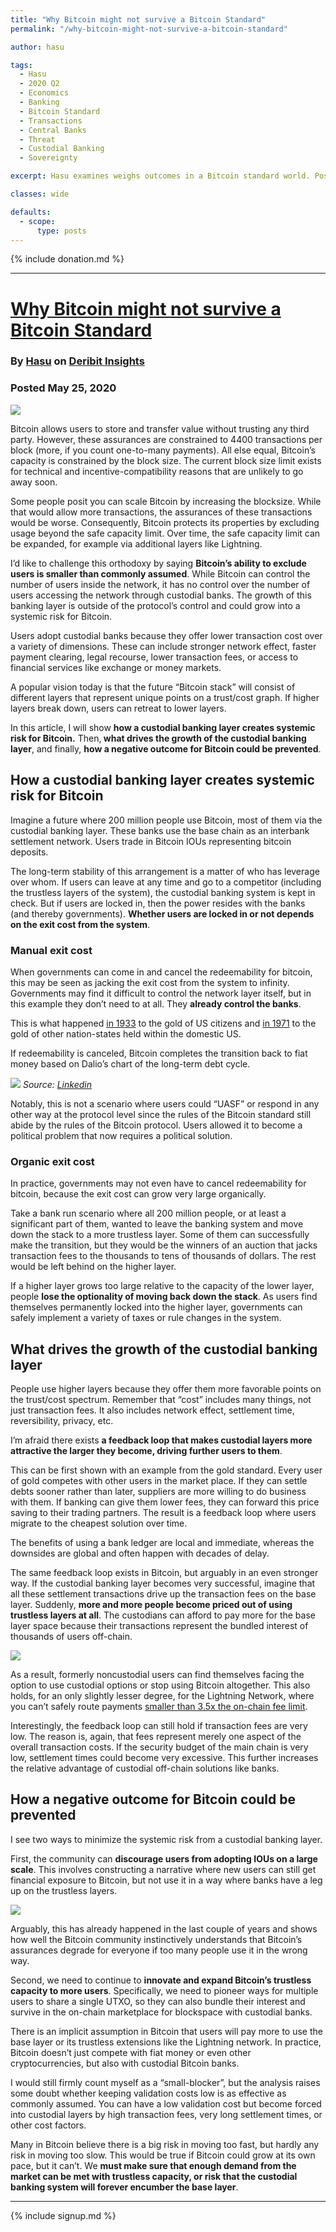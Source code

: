 ```yaml
---
title: "Why Bitcoin might not survive a Bitcoin Standard"
permalink: "/why-bitcoin-might-not-survive-a-bitcoin-standard"

author: hasu

tags:
  - Hasu
  - 2020 Q2
  - Economics
  - Banking
  - Bitcoin Standard
  - Transactions
  - Central Banks
  - Threat
  - Custodial Banking
  - Sovereignty

excerpt: Hasu examines weighs outcomes in a Bitcoin standard world. Posted May 25, 2020.

classes: wide

defaults:
  - scope:
      type: posts
---
```


{% include donation.md %}

***


# [Why Bitcoin might not survive a Bitcoin Standard](https://insights.deribit.com/market-research/why-bitcoin-might-not-survive-a-bitcoin-standard/)
### By [Hasu](https://twitter.com/hasufl) on [Deribit Insights](https://insights.deribit.com/market-research/why-bitcoin-might-not-survive-a-bitcoin-standard/)
### Posted May 25, 2020



![](/assets/images/2020/m5/h1.png)

Bitcoin allows users to store and transfer value without trusting any third party. However, these assurances are constrained to 4400 transactions per block (more, if you count one-to-many payments). All else equal, Bitcoin’s capacity is constrained by the block size. The current block size limit exists for technical and incentive-compatibility reasons that are unlikely to go away soon.

Some people posit you can scale Bitcoin by increasing the blocksize. While that would allow more transactions, the assurances of these transactions would be worse. Consequently, Bitcoin protects its properties by excluding usage beyond the safe capacity limit. Over time, the safe capacity limit can be expanded, for example via additional layers like Lightning.

I’d like to challenge this orthodoxy by saying <strong>Bitcoin’s ability to exclude users is smaller than commonly assumed</strong>. While Bitcoin can control the number of users inside the network, it has no control over the number of users accessing the network through custodial banks. The growth of this banking layer is outside of the protocol’s control and could grow into a systemic risk for Bitcoin.

Users adopt custodial banks because they offer lower transaction cost over a variety of dimensions. These can include stronger network effect, faster payment clearing, legal recourse, lower transaction fees, or access to financial services like exchange or money markets.

A popular vision today is that the future “Bitcoin stack” will consist of different layers that represent unique points on a trust/cost graph. If higher layers break down, users can retreat to lower layers.

In this article, I will show <strong>how a custodial banking layer creates systemic risk for Bitcoin.</strong> Then,<strong> what drives the growth of the custodial banking layer</strong>, and finally, <strong>how a negative outcome for Bitcoin could be prevented</strong>.

## How a custodial banking layer creates systemic risk for Bitcoin

Imagine a future where 200 million people use Bitcoin, most of them via the custodial banking layer. These banks use the base chain as an interbank settlement network. Users trade in Bitcoin IOUs representing bitcoin deposits.

The long-term stability of this arrangement is a matter of who has leverage over whom. If users can leave at any time and go to a competitor (including the trustless layers of the system), the custodial banking system is kept in check. But if users are locked in, then the power resides with the banks (and thereby governments). <strong>Whether users are locked in or not depends on the exit cost from the system</strong>.

### Manual exit cost

When governments can come in and cancel the redeemability for bitcoin, this may be seen as jacking the exit cost from the system to infinity. Governments may find it difficult to control the network layer itself, but in this example they don’t need to at all. They <strong>already control the banks</strong>.

This is what happened <a href="https://en.wikipedia.org/wiki/Executive_Order_6102" target="_blank" rel="noopener noreferrer">in 1933</a> to the gold of US citizens and <a href="https://en.wikipedia.org/wiki/Nixon_shock" target="_blank" rel="noopener noreferrer">in 1971</a> to the gold of other nation-states held within the domestic US.

If redeemability is canceled, Bitcoin completes the transition back to fiat money based on Dalio’s chart of the long-term debt cycle.

![](/assets/images/2020/m5/h2.png)
*Source: <a href="https://www.linkedin.com/pulse/money-credit-debt-ray-dalio" target="_blank" rel="noopener noreferrer">Linkedin</a>*

Notably, this is not a scenario where users could “UASF” or respond in any other way at the protocol level since the rules of the Bitcoin standard still abide by the rules of the Bitcoin protocol. Users allowed it to become a political problem that now requires a political solution.

### Organic exit cost

In practice, governments may not even have to cancel redeemability for bitcoin, because the exit cost can grow very large organically.

Take a bank run scenario where all 200 million people, or at least a significant part of them, wanted to leave the banking system and move down the stack to a more trustless layer. Some of them can successfully make the transition, but they would be the winners of an auction that jacks transaction fees to the thousands to tens of thousands of dollars. The rest would be left behind on the higher layer.

If a higher layer grows too large relative to the capacity of the lower layer, people <strong>lose the optionality of moving back down the stack</strong>. As users find themselves permanently locked into the higher layer, governments can safely implement a variety of taxes or rule changes in the system.

## What drives the growth of the custodial banking layer

People use higher layers because they offer them more favorable points on the trust/cost spectrum. Remember that “cost” includes many things, not just transaction fees. It also includes network effect, settlement time, reversibility, privacy, etc.

I’m afraid there exists <strong>a feedback loop that makes custodial layers more attractive the larger they become, driving further users to them</strong>.

This can be first shown with an example from the gold standard. Every user of gold competes with other users in the market place. If they can settle debts sooner rather than later, suppliers are more willing to do business with them. If banking can give them lower fees, they can forward this price saving to their trading partners. The result is a feedback loop where users migrate to the cheapest solution over time.

The benefits of using a bank ledger are local and immediate, whereas the downsides are global and often happen with decades of delay.

The same feedback loop exists in Bitcoin, but arguably in an even stronger way. If the custodial banking layer becomes very successful, imagine that all these settlement transactions drive up the transaction fees on the base layer. Suddenly, <strong>more and more people become priced out of using trustless layers at all</strong>. The custodians can afford to pay more for the base layer space because their transactions represent the bundled interest of thousands of users off-chain.

![](/assets/images/2020/m5/h3.png)

As a result, formerly noncustodial users can find themselves facing the option to use custodial options or stop using Bitcoin altogether. This also holds, for an only slightly lesser degree, for the Lightning Network, where you can’t safely route payments <a href="https://twitter.com/Truthcoin/status/1234535778719539208?s=20" target="_blank" rel="noopener noreferrer">smaller than 3.5x the on-chain fee limit</a>.

Interestingly, the feedback loop can still hold if transaction fees are very low. The reason is, again, that fees represent merely one aspect of the overall transaction costs. If the security budget of the main chain is very low, settlement times could become very excessive. This further increases the relative advantage of custodial off-chain solutions like banks.

## How a negative outcome for Bitcoin could be prevented

I see two ways to minimize the systemic risk from a custodial banking layer.

First, the community can <strong>discourage users from adopting IOUs on a large scale</strong>. This involves constructing a narrative where new users can still get financial exposure to Bitcoin, but not use it in a way where banks have a leg up on the trustless layers.

![](/assets/images/2020/m5/h4.png)

Arguably, this has already happened in the last couple of years and shows how well the Bitcoin community instinctively understands that Bitcoin’s assurances degrade for everyone if too many people use it in the wrong way.

Second, we need to continue to <strong>innovate and expand Bitcoin’s trustless capacity to more users</strong>. Specifically, we need to pioneer ways for multiple users to share a single UTXO, so they can also bundle their interest and survive in the on-chain marketplace for blockspace with custodial banks.

There is an implicit assumption in Bitcoin that users will pay more to use the base layer or its trustless extensions like the Lightning network. In practice, Bitcoin doesn’t just compete with fiat money or even other cryptocurrencies, but also with custodial Bitcoin banks.

I would still firmly count myself as a “small-blocker”, but the analysis raises some doubt whether keeping validation costs low is as effective as commonly assumed. You can have a low validation cost but become forced into custodial layers by high transaction fees, very long settlement times, or other cost factors.

Many in Bitcoin believe there is a big risk in moving too fast, but hardly any risk in moving too slow. This would be true if Bitcoin could grow at its own pace, but it can’t. We <strong>must make sure that enough demand from the market can be met with trustless capacity, or risk that the custodial banking system will forever encumber the base layer</strong>.



***

{% include signup.md %}
